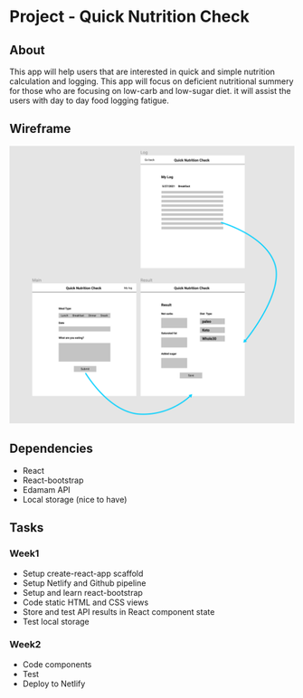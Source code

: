 # Project - Quick Nutrition Check 

## About

This app will help users that are interested in quick and simple nutrition calculation and logging. This app will focus on deficient nutritional summery for those who are focusing on low-carb and low-sugar diet. it will assist the users with day to day food logging fatigue. 

## Wireframe

![wireframe](./wireframe.png)

## Dependencies

* React
* React-bootstrap
* Edamam API
* Local storage (nice to have)


## Tasks 

### Week1
* Setup create-react-app scaffold
* Setup Netlify and Github pipeline 
* Setup and learn react-bootstrap
* Code static HTML and CSS views
* Store and test API results in React component state
* Test local storage

### Week2
* Code components 
* Test 
* Deploy to Netlify
